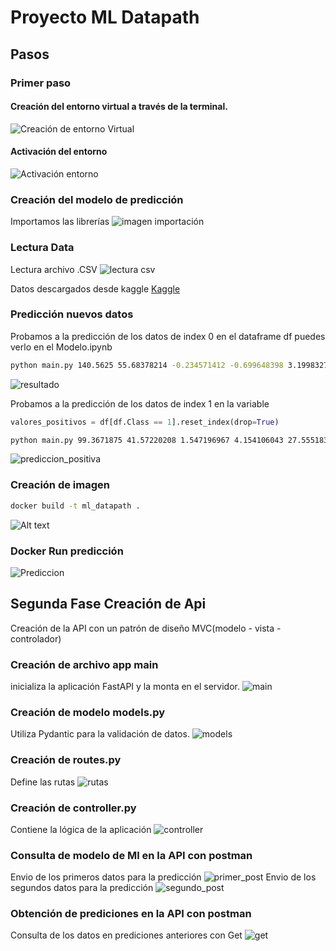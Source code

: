 # Proyecto ML Datapath

## Pasos
### Primer paso
#### Creación del entorno virtual a través de la terminal.
![Creación de entorno Virtual](imgs/creacion_venv.png)

#### Activación del entorno
![Activación entorno](imgs/activacion_venv.png)

### Creación del modelo de predicción
Importamos las librerías
![imagen importación](imgs/importacion.png)

### Lectura Data
Lectura archivo .CSV 
![lectura csv](imgs/lectura_csv.png)

Datos descargados desde kaggle 
[Kaggle](https://www.kaggle.com/datasets/brsdincer/pulsar-classification-for-class-prediction?datasetId=1250649&sortBy=voteCount)




### Predicción nuevos datos
Probamos a la predicción de los datos de index 0 en el dataframe df puedes verlo en el Modelo.ipynb
```bash
python main.py 140.5625 55.68378214 -0.234571412 -0.699648398 3.199832776 19.11042633 7.975531794 74.24222492
```
![resultado](imgs/resultado.png)

Probamos a la predicción de los datos de index 1 en la variable 
```python
valores_positivos = df[df.Class == 1].reset_index(drop=True)
```

```bash
python main.py 99.3671875 41.57220208 1.547196967 4.154106043 27.55518395 61.71901588 2.20880796 3.662680136
```
![prediccion_positiva](imgs/prediccion_positiva.png)


### Creación de imagen

``` bash
docker build -t ml_datapath .
```
![Alt text](imgs/imagen_datapath.png)



### Docker Run predicción

![Prediccion](imgs/prediccion_docker.png)

## Segunda Fase Creación de Api

Creación de la API con un patrón de diseño MVC(modelo - vista - controlador)

### Creación de archivo app main

inicializa la aplicación FastAPI y la monta en el servidor.
![main](img/main.png)

### Creación de modelo models.py

Utiliza Pydantic para la validación de datos.
![models](imgs/models.png)

### Creación de routes.py

Define las rutas
![rutas](imgs/rutas.png)

### Creación de controller.py

Contiene la lógica de la aplicación
![controller](controller.png)

### Consulta de modelo de Ml en la API con postman

Envio de los primeros datos para la predicción
![primer_post](imgs/primer_post.png)
Envio de los segundos datos para la predicción
![segundo_post](imgs/segundo_post.png)


### Obtención de prediciones en la API con postman

Consulta de los datos en prediciones anteriores con Get
![get](imgs/get.png)

